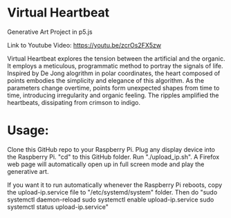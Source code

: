# Virtual Heartbeat
Generative Art Project in p5.js

Link to Youtube Video: https://youtu.be/zcrOs2FX5zw

Virtual Heartbeat explores the tension between the artificial and the organic. It employs a meticulous, programmatic method to portray the signals of life. Inspired by De Jong alogrithm in polar coordinates, the heart composed of points embodies the simplicity and elegance of this algorithm. As the parameters change overtime, points form unexpected shapes from time to time, introducing irregularity and organic feeling. The ripples amplified the heartbeats, dissipating from crimson to indigo. 

# Usage:
Clone this GitHub repo to your Raspberry Pi. Plug any display device into the Raspberry Pi.
"cd" to this GitHub folder. Run "./upload_ip.sh".
A Firefox web page will automatically open up in full screen mode and play the generative art.

If you want it to run automatically whenever the Raspberry Pi reboots, copy the upload-ip.service file to "/etc/systemd/system" folder. 
Then do "sudo systemctl daemon-reload
sudo systemctl enable upload-ip.service
sudo systemctl status upload-ip.service"
